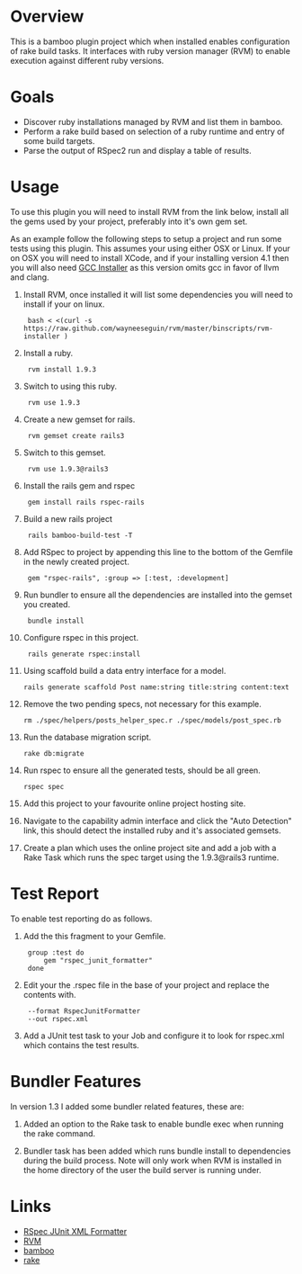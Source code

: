 # Overview

This is a bamboo plugin project which when installed enables configuration of rake build tasks. It interfaces with
ruby version manager (RVM) to enable execution against different ruby versions.

# Goals

* Discover ruby installations managed by RVM and list them in bamboo.
* Perform a rake build based on selection of a ruby runtime and entry of some build targets.
* Parse the output of RSpec2 run and display a table of results.

# Usage

To use this plugin you will need to install RVM from the link below, install all the gems used by your project, preferably
into it's own gem set.

As an example follow the following steps to setup a project and run some tests using this plugin. This assumes your using
either OSX or Linux. If your on OSX you will need to install XCode, and if your installing version 4.1 then you will
also need [GCC Installer](https://github.com/kennethreitz/osx-gcc-installer/downloads) as this version omits gcc in favor
of llvm and clang.

1. Install RVM, once installed it will list some dependencies you will need to install if your on linux.

        bash < <(curl -s https://raw.github.com/wayneeseguin/rvm/master/binscripts/rvm-installer )

2. Install a ruby.


        rvm install 1.9.3


3. Switch to using this ruby.


        rvm use 1.9.3


4. Create a new gemset for rails.


        rvm gemset create rails3


5. Switch to this gemset.


        rvm use 1.9.3@rails3


6. Install the rails gem and rspec


        gem install rails rspec-rails


7. Build a new rails project

        rails bamboo-build-test -T

8. Add RSpec to project by appending this line to the bottom of the Gemfile in the newly created project.

        gem "rspec-rails", :group => [:test, :development]

9. Run bundler to ensure all the dependencies are installed into the gemset you created.

        bundle install

9. Configure rspec in this project.

        rails generate rspec:install

10. Using scaffold build a data entry interface for a model.

        rails generate scaffold Post name:string title:string content:text

11. Remove the two pending specs, not necessary for this example.

        rm ./spec/helpers/posts_helper_spec.r ./spec/models/post_spec.rb

12. Run the database migration script.

        rake db:migrate

13. Run rspec to ensure all the generated tests, should be all green.

        rspec spec

14. Add this project to your favourite online project hosting site.
15. Navigate to the capability admin interface and click the "Auto Detection" link, this should detect the installed
ruby and it's associated gemsets.
16. Create a plan which uses the online project site and add a job with a Rake Task which runs the spec target using the 1.9.3@rails3 runtime.

# Test Report

To enable test reporting do as follows.

1. Add the this fragment to your Gemfile.

        group :test do
            gem "rspec_junit_formatter"
        done

2. Edit your the .rspec file in the base of your project and replace the contents with.

        --format RspecJunitFormatter
        --out rspec.xml

3. Add a JUnit test task to your Job and configure it to look for rspec.xml which contains the test results.

# Bundler Features

In version 1.3 I added some bundler related features, these are:

1. Added an option to the Rake task to enable bundle exec when running the rake command.

2. Bundler task has been added which runs bundle install to dependencies during the build process. Note will only work when RVM is installed in the home directory of the user the build server is running under.

# Links

* [RSpec JUnit XML Formatter](https://github.com/sj26/rspec_junit_formatter)
* [RVM](http://beginrescueend.com/)
* [bamboo](http://www.atlassian.com/software/bamboo/overview)
* [rake](http://martinfowler.com/articles/rake.html)

